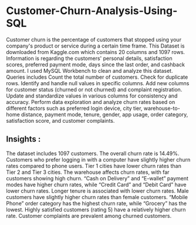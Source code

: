 # Customer-Churn-Analysis-Using-SQL
Customer churn is the percentage of customers that stopped using your company's product or service during a certain time frame. 
This Dataset is downloaded from Kaggle.com which contains 20 columns and 1097 rows.
Information is regarding the customers' personal details, satisfaction scores, preferred payment mode, days since the last order, and cashback amount.
I used MySQL Workbench to clean and analyze this dataset.
Queries includes
  Count the total number of customers.
  Check for duplicate rows.
  Identify and handle null values in specific columns.
  Add new columns for customer status (churned or not churned) and complaint registration.
  Update and standardize values in various columns for consistency and accuracy.
  Perform data exploration and analyze churn rates based on different factors such as preferred login device, city tier, warehouse-to-home distance, payment mode, tenure, gender, app usage,
  order category, satisfaction score, and customer complaints.
## Insights :
The dataset includes 1097 customers.
The overall churn rate is 14.49%.
Customers who prefer logging in with a computer have slightly higher churn rates compared to phone users.
Tier 1 cities have lower churn rates than Tier 2 and Tier 3 cities.
The warehouse affects churn rates, with far customers showing high churn.
“Cash on Delivery” and “E-wallet” payment modes have higher churn rates, while “Credit Card” and “Debit Card” have lower churn rates.
Longer tenure is associated with lower churn rates.
Male customers have slightly higher churn rates than female customers.
“Mobile Phone” order category has the highest churn rate, while “Grocery” has the lowest.
Highly satisfied customers (rating 5) have a relatively higher churn rate.
Customer complaints are prevalent among churned customers.
